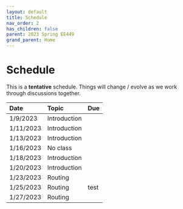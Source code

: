 ```yaml
---
layout: default
title: Schedule
nav_order: 2
has_children: false
parent: 2023 Spring EE449
grand_parent: Home
---
```


# Schedule 

This is a **tentative** schedule. Things will change / evolve as we work through discussions together.

| Date      | Topic        | Due  |
|:-----------|:--------------|:------|
| 1/9/2023  | Introduction |      |
| 1/11/2023 | Introduction |      |
| 1/13/2023 | Introduction |      |
| 1/16/2023 | No class     |      |
| 1/18/2023 | Introduction |      |
| 1/20/2023 | Introduction |      |
| 1/23/2023 | Routing      |      |
| 1/25/2023 | Routing      | test |
| 1/27/2023 | Routing      |      |

